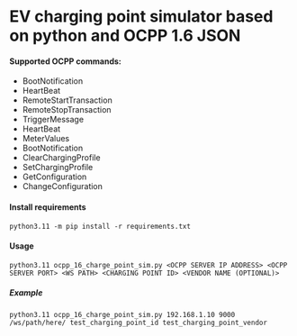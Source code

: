 # EV charging point simulator based on python and OCPP 1.6 JSON

####  Supported OCPP commands:
- BootNotification
- HeartBeat
- RemoteStartTransaction
- RemoteStopTransaction
- TriggerMessage
- HeartBeat
- MeterValues
- BootNotification
- ClearChargingProfile
- SetChargingProfile
- GetConfiguration
- ChangeConfiguration

#### Install requirements
`python3.11 -m pip install -r requirements.txt`

#### Usage
`python3.11 ocpp_16_charge_point_sim.py <OCPP SERVER IP ADDRESS> <OCPP SERVER PORT> <WS PATH> <CHARGING POINT ID> <VENDOR NAME (OPTIONAL)>`

##### Example

`python3.11 ocpp_16_charge_point_sim.py 192.168.1.10 9000 /ws/path/here/ test_charging_point_id test_charging_point_vendor`
